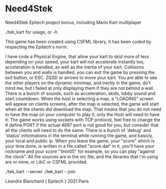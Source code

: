 # Need4Stek
Need4Stek Epitech project bonus, including Mario Kart multiplayer

./tek_kart for usage, or -h

This game has been created using CSFML library,
It has been coded by respecting the Epitech's norm.

I have code a Physical Engine, that allow your kart to skid more of less depending on your speed,
your kart will not accelerate instantly too, acceleration is handled, as well as the inertia of your kart.
Collisions between you and walls is handled, you can exit the game by pressing the exit button, or ESC.
ZQSD or arrows to move your kart.
You are able to see the other players on the dynamic minimap, and irectly in the game, do't mind me, but I failed at
only displaying them if they are not behind a wall.
There is a bunch of sounds, such as acceleration, skids, lobby sound and start countdown.
When the host is selecting a map, a "LOADING" screen will appear on clients screens, after the map is selected, the game
will start when all the clients did download the map.
That means that you do not need to have the map on your computer to play it, only the Host will need to have it.
The game works using sockets with TCP protocol, feel free to change the # define PORT if the actual 4697 port is not good for you,
but consider that all the clients will need to do the same.
There is a bunch of 'debug' and 'status' informations in the terminal while running the game, and basicly, your local and public ip.
When you leave the game, your "score" which is your time done, is written in a file called "score.dat" in it, you'll have your 
nickname <nickname> and your score "1min05" for example, so you can play "against the clock".
All the sources are in the src file, and the libraries that i'm using are or mine, or LibC or CSFML provided.

./tek_kart --server <nickname>
./tek_kart --join <ip> <nickname>

Léandre Blanchard
{ Epitech } 2021
Paris
